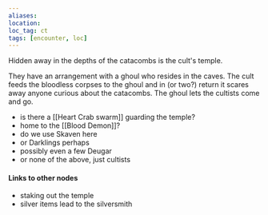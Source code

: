 ```yaml
---
aliases:
location:
loc_tag: ct
tags: [encounter, loc]
---
```


Hidden away in the depths of the catacombs is the cult's temple.

They have an arrangement with a ghoul who resides in the caves.  The cult feeds the bloodless corpses to the ghoul and in (or two?) return it scares away anyone curious about the catacombs.  The ghoul lets the cultists come and go.

- is there a [[Heart Crab swarm]] guarding the temple?
- home to the [[Blood Demon]]?
- do we use Skaven here
- or Darklings perhaps
- possibly even a few Deugar
- or none of the above, just cultists

#### Links to other nodes
- staking out the temple
- silver items lead to the silversmith
